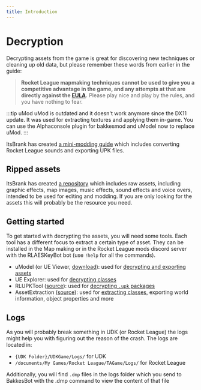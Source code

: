 ```yaml
---
title: Introduction
---
```

# Decryption

Decrypting assets from the game is great for discovering new techniques or cleaning up old data, but please remember these words from earlier in the guide:

> **Rocket League mapmaking techniques cannot be used to give you a competitive advantage in the game, and any attempts at that are directly against the [EULA](../../more/psyonix).** Please play nice and play by the rules, and you have nothing to fear.

:::tip uMod
uMod is outdated and it doesn't work anymore since the DX11 update. It was used for extracting textures and applying them in-game. You can use the Alphaconsole plugin for bakkesmod and uModel now to replace uMod.
:::

ItsBrank has created [a mini-modding guide](https://docs.google.com/document/d/1-o-7AojY1j4_5i0gj5LmI6hDhJL9VZg0IW40KL7objQ/edit#heading=h.v08ltc525arh) which includes converting Rocket League sounds and exporting UPK files.

## Ripped assets

ItsBrank has created [a repository](https://github.com/ItsBranK/RocketLeagueAssets) which includes raw assets, including graphic effects, map images, music effects, sound effects and voice overs, intended to be used for editing and modding. If you are only looking for the assets this will probably be the resource you need.

## Getting started

To get started with decrypting the assets, you will need some tools. Each tool has a different focus to extract a certain type of asset. They can be installed in the Map making or in the Rocket League mods discord server with the RLAESKeyBot bot (use `!help` for all the commands).

* uModel (or UE Viewer, [download](https://www.gildor.org/en/projects/umodel)): used for [decrypting and exporting assets](01_assets)
* UE Explorer: used for [decrypting classes](02_classes)
* RLUPKTool ([source](https://github.com/Martinii89/RLUPKT/tree/master)): used for [decrypting `.upk` packages](04_packages)
* AssetExtraction ([source](https://github.com/Martinii89/Unreal-Library/tree/master/AssetExtraction)): used for [extracting classes](02_classes), exporting world information, object properties and more

## Logs

As you will probably break something in UDK (or Rocket League) the logs might help you with figuring out the reason of the crash. The logs are located in:

* `{UDK Folder}/UDKGame/Logs/` for UDK
* `/documents/My Games/Rocket League/TAGame/Logs/` for Rocket League

Additionally, you will find `.dmp` files in the logs folder which you send to BakkesBot with the .dmp command to view the content of that file

